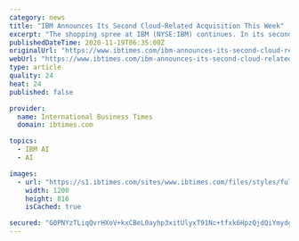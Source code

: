 ```yaml
---
category: news
title: "IBM Announces Its Second Cloud-Related Acquisition This Week"
excerpt: "The shopping spree at IBM (NYSE:IBM) continues. In its second acquisition of the week, the company announced an agreement to buy Instana. This closely follows IBM's announcement on Monday that it would buy finance and analytics company TruQua Enterprises."
publishedDateTime: 2020-11-19T06:35:00Z
originalUrl: "https://www.ibtimes.com/ibm-announces-its-second-cloud-related-acquisition-week-3085232"
webUrl: "https://www.ibtimes.com/ibm-announces-its-second-cloud-related-acquisition-week-3085232"
type: article
quality: 24
heat: 24
published: false

provider:
  name: International Business Times
  domain: ibtimes.com

topics:
  - IBM AI
  - AI

images:
  - url: "https://s1.ibtimes.com/sites/www.ibtimes.com/files/styles/full/public/2016/01/28/ibm.jpg"
    width: 1200
    height: 816
    isCached: true

secured: "G0PNYzTLiqQvrHXoV+kxCBeL0ayhp3xitUlyxT91Nc+tfxk6HpzQjdQiYmydgb/O8rpj9guR1yUNrwqjzP38OBD4uvQTuKrltLsrBlULOTx/c51M8lmpQGS1JbJM29F/SwDWS3jfAzOT3BKlDUlIH1MFtTIyHONrIjam7O7zqFYAIZ1cp4S8jGw1VIQ1MpFF0PqrN3HCbQZ+NO1Vh7sF6IF82aYFZB0w0AD9kkIycI15yN42JsHbSJ7G7tfEVIDkaMz4VDpd0a1UZ46ISqw0UR+wHsW5duEPP9AWlwHHi+3Kef4/TLnbHdvha9saCZqsh2bSL5V5AuUca/qou9YV9xdhAwtIn2rJXthrpHWFYp8=;Kp0CFNMu4GhIR8ihSgJgUQ=="
---
```


